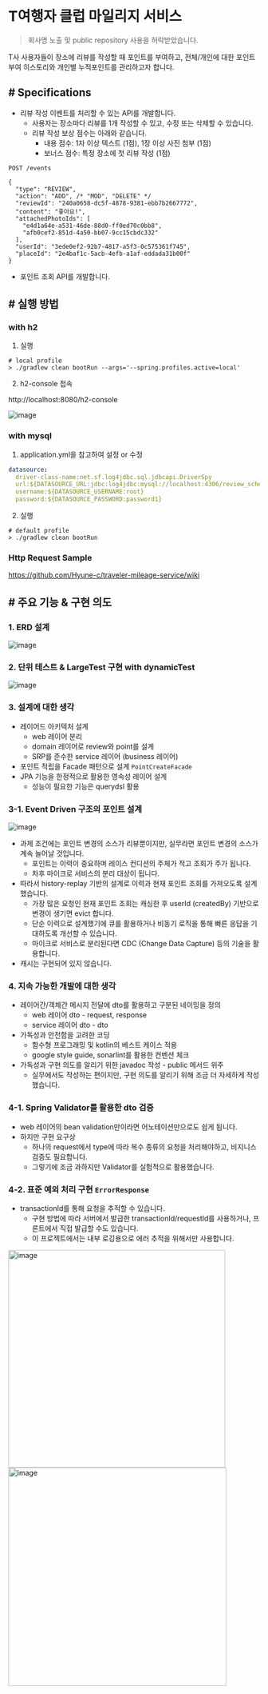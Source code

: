 # T여행자 클럽 마일리지 서비스

> 회사명 노출 및 public repository 사용을 허락받았습니다.

T사 사용자들이 장소에 리뷰를 작성할 때 포인트를 부여하고, 전체/개인에 대한 포인트 부여 히스토리와 개인별 누적포인트를 관리하고자 합니다.

## # Specifications

- 리뷰 작성 이벤트를 처리할 수 있는 API를 개발합니다.
    - 사용자는 장소마다 리뷰를 1개 작성할 수 있고, 수정 또는 삭제할 수 있습니다.
    - 리뷰 작성 보상 점수는 아래와 같습니다.
        - 내용 점수: 1자 이상 텍스트 (1점), 1장 이상 사진 첨부 (1점)
        - 보너스 점수: 특정 장소에 첫 리뷰 작성 (1점)

```http request
POST /events

{
  "type": "REVIEW",
  "action": "ADD", /* "MOD", "DELETE" */
  "reviewId": "240a0658-dc5f-4878-9381-ebb7b2667772",
  "content": "좋아요!",
  "attachedPhotoIds": [
    "e4d1a64e-a531-46de-88d0-ff0ed70c0bb8",
    "afb0cef2-851d-4a50-bb07-9cc15cbdc332"
  ],
  "userId": "3ede0ef2-92b7-4817-a5f3-0c575361f745",
  "placeId": "2e4baf1c-5acb-4efb-a1af-eddada31b00f"
}
```

- 포인트 조회 API를 개발합니다.

## # 실행 방법

### with h2

1. 실행

```shell
# local profile 
> ./gradlew clean bootRun --args='--spring.profiles.active=local'
```

2. h2-console 접속

http://localhost:8080/h2-console

![image](https://user-images.githubusercontent.com/55722186/177390797-4ac154f8-320f-4263-873c-895a43055bc8.png)

### with mysql

1. application.yml을 참고하여 설정 or 수정

```yaml
datasource:
  driver-class-name:net.sf.log4jdbc.sql.jdbcapi.DriverSpy
  url:${DATASOURCE_URL:jdbc:log4jdbc:mysql://localhost:4306/review_schema?useSSL=false&useUnicode=true&characterEncoding=UTF-8}
  username:${DATASOURCE_USERNAME:root}
  password:${DATASOURCE_PASSWORD:password1}
```

2. 실행

```shell
# default profile 
> ./gradlew clean bootRun 
```

### Http Request Sample

https://github.com/Hyune-c/traveler-mileage-service/wiki

## # 주요 기능 & 구현 의도

### 1. ERD 설계

![image](https://user-images.githubusercontent.com/55722186/177860478-8b468996-5cee-43a1-92fd-f60add66d744.png)

### 2. 단위 테스트 & LargeTest 구현 with dynamicTest

![image](https://user-images.githubusercontent.com/55722186/177392995-b533e1f6-9d51-4b03-9cb0-e3bb697074c5.png)

### 3. 설계에 대한 생각

- 레이어드 아키텍처 설계
    - web 레이어 분리
    - domain 레이어로 review와 point를 설계
    - SRP를 준수한 service 레이어 (business 레이어)
- 포인트 적립을 Facade 패턴으로 설계 `PointCreateFacade`
- JPA 기능을 한정적으로 활용한 영속성 레이어 설계
    - 성능이 필요한 기능은 querydsl 활용

### 3-1. Event Driven 구조의 포인트 설계

![image](https://user-images.githubusercontent.com/55722186/177184936-4fc6005d-f4d8-4f9b-b427-8b9ac481aec3.png)

- 과제 조건에는 포인트 변경의 소스가 리뷰뿐이지만, 실무라면 포인트 변경의 소스가 계속 늘어날 것입니다.
    - 포인트는 이력이 중요하며 레이스 컨디션의 주체가 적고 조회가 주가 됩니다.
    - 차후 마이크로 서비스의 분리 대상이 됩니다.
- 따라서 history-replay 기반의 설계로 이력과 현재 포인트 조회를 가져오도록 설계 했습니다.
    - 가장 많은 요청인 현재 포인트 조회는 캐싱한 후 userId (createdBy) 기반으로 변경이 생기면 evict 합니다.
    - 단순 이력으로 설계했기에 큐를 활용하거나 비동기 로직을 통해 빠른 응답을 기대하도록 개선할 수 있습니다.
    - 마이크로 서비스로 분리된다면 CDC (Change Data Capture) 등의 기술을 활용합니다.
- 캐시는 구현되어 있지 않습니다.

### 4. 지속 가능한 개발에 대한 생각

- 레이어간/객체간 메시지 전달에 dto를 활용하고 구분된 네이밍을 정의
    - web 레이어 dto - request, response
    - service 레이어 dto - dto
- 가독성과 안전함을 고려한 코딩
    - 함수형 프로그래밍 및 kotlin의 베스트 케이스 적용
    - google style guide, sonarlint를 활용한 컨벤션 체크
- 가독성과 구현 의도를 알리기 위한 javadoc 작성 - public 메서드 위주
    - 실무에서도 작성하는 편이지만, 구현 의도를 알리기 위해 조금 더 자세하게 작성했습니다.

### 4-1. Spring Validator를 활용한 dto 검증

- web 레이어의 bean validation만이라면 어노테이션만으로도 쉽게 됩니다.
- 하지만 구현 요구상
    - 하나의 request에서 type에 따라 복수 종류의 요청을 처리해야하고, 비지니스 검증도 필요합니다.
    - 그렇기에 조금 과하지만 Validator를 실험적으로 활용했습니다.

### 4-2. 표준 예외 처리 구현 `ErrorResponse`

- transactionId를 통해 요청을 추적할 수 있습니다.
    - 구현 방법에 따라 서버에서 발급한 transactionId/requestId를 사용하거나, 프론트에서 직접 발급할 수도 있습니다.
    - 이 프로젝트에서는 내부 로깅용으로 에러 추적을 위해서만 사용합니다.

<img width="435" alt="image" src="https://user-images.githubusercontent.com/55722186/177984342-b8abdd79-4678-40f4-a857-9c21618195db.png">
<img width="437" alt="image" src="https://user-images.githubusercontent.com/55722186/177984487-97c018b8-e38c-418b-976b-435618296391.png">


